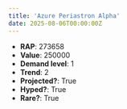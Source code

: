 ```yaml
---
title: 'Azure Periastron Alpha'
date: 2025-08-06T00:00:00Z
---
```

- **RAP**: 273658
- **Value**: 250000
- **Demand level**: 1
- **Trend**: 2
- **Projected?**: True
- **Hyped?**: True
- **Rare?**: True
